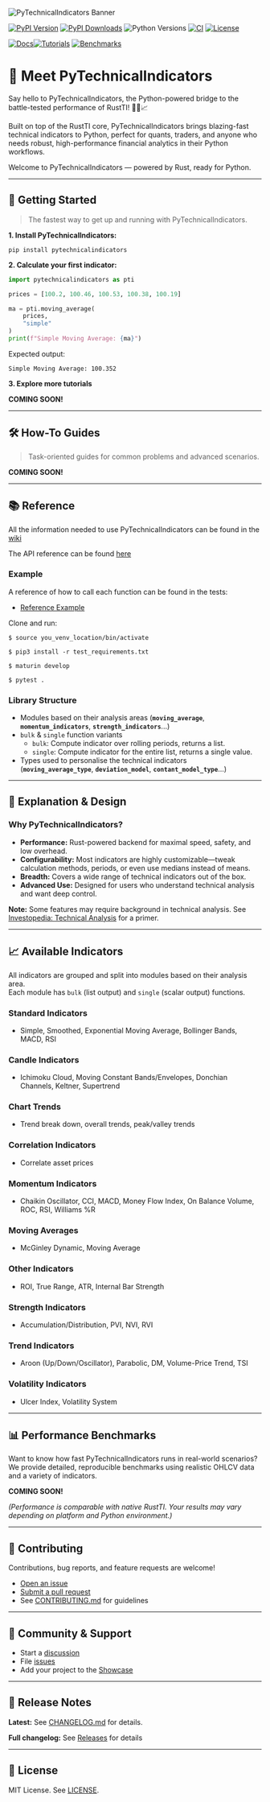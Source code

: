 ![PyTechnicalIndicators Banner](https://github.com/chironmind/PyTechnicalIndicators/blob/main/assets/pytechnicalindicators_banner.png)

[![PyPI Version](https://img.shields.io/pypi/v/pytechnicalindicators.svg)](https://pypi.org/project/pytechnicalindicators/)
[![PyPI Downloads](https://pepy.tech/badge/pytechnicalindicators)](https://pypi.org/project/pytechnicalindicators/)
![Python Versions](https://img.shields.io/pypi/pyversions/pytechnicalindicators)
[![CI](https://github.com/chironmind/PyTechnicalIndicators/actions/workflows/python-package.yml/badge.svg)](https://github.com/chironmind/PyTechnicalIndicators/actions)
[![License](https://img.shields.io/github/license/chironmind/PyTechnicalIndicators)](LICENSE-MIT)

[![Docs](https://img.shields.io/badge/docs-available-brightgreen.svg)](https://github.com/chironmind/PyTechnicalIndicators/wiki)[![Tutorials](https://img.shields.io/badge/Tutorials-Available-brightgreen?style=flat&logo=book)](https://github.com/chironmind/PyTechnicalIndicators_tutorials)
[![Benchmarks](https://img.shields.io/badge/Performance-Microsecond-blue?logo=zap)](https://github.com/chironmind/PyTechnicalIndicators-benchmarks)

# 🐍 Meet PyTechnicalIndicators

Say hello to PyTechnicalIndicators, the Python-powered bridge to the battle-tested performance of RustTI! 🦀🐍📈

Built on top of the RustTI core, PyTechnicalIndicators brings blazing-fast technical indicators to Python, perfect for quants, traders, and anyone who needs robust, high-performance financial analytics in their Python workflows.

Welcome to PyTechnicalIndicators — powered by Rust, ready for Python.

---

## 🚀 Getting Started

> The fastest way to get up and running with PyTechnicalIndicators.

**1. Install PyTechnicalIndicators:**

```shell
pip install pytechnicalindicators
```

**2. Calculate your first indicator:**

```python
import pytechnicalindicators as pti

prices = [100.2, 100.46, 100.53, 100.38, 100.19]

ma = pti.moving_average(
    prices,
    "simple"
)
print(f"Simple Moving Average: {ma}")
```

Expected output:
```
Simple Moving Average: 100.352
```

**3. Explore more tutorials**

**COMING SOON!**

---

## 🛠️ How-To Guides

> Task-oriented guides for common problems and advanced scenarios.

**COMING SOON!**

---

## 📚 Reference

All the information needed to use PyTechnicalIndicators can be found in the [wiki](https://github.com/chironmind/PyTechnicalIndicators/wiki)

The API reference can be found [here](https://github.com/chironmind/PyTechnicalIndicators/wiki/API-Reference)

### Example

A reference of how to call each function can be found in the tests:

- [Reference Example](./tests/)

Clone and run:

```shell
$ source you_venv_location/bin/activate

$ pip3 install -r test_requirements.txt

$ maturin develop

$ pytest .

```

### Library Structure

- Modules based on their analysis areas (**`moving_average`**, **`momentum_indicators`**, **`strength_indicators`**...)
- `bulk` & `single` function variants  
  - `bulk`: Compute indicator over rolling periods, returns a list.
  - `single`: Compute indicator for the entire list, returns a single value.
- Types used to personalise the technical indicators (**`moving_average_type`**, **`deviation_model`**, **`contant_model_type`**...)

---

## 🧠 Explanation & Design

### Why PyTechnicalIndicators?

- **Performance:** Rust-powered backend for maximal speed, safety, and low overhead.
- **Configurability:** Most indicators are highly customizable—tweak calculation methods, periods, or even use medians instead of means.
- **Breadth:** Covers a wide range of technical indicators out of the box.
- **Advanced Use:** Designed for users who understand technical analysis and want deep control.

**Note:** Some features may require background in technical analysis. See [Investopedia: Technical Analysis](https://www.investopedia.com/terms/t/technicalanalysis.asp) for a primer.

---

## 📈 Available Indicators

All indicators are grouped and split into modules based on their analysis area.  
Each module has `bulk` (list output) and `single` (scalar output) functions.

### Standard Indicators
- Simple, Smoothed, Exponential Moving Average, Bollinger Bands, MACD, RSI

### Candle Indicators
- Ichimoku Cloud, Moving Constant Bands/Envelopes, Donchian Channels, Keltner, Supertrend

### Chart Trends
- Trend break down, overall trends, peak/valley trends

### Correlation Indicators
- Correlate asset prices

### Momentum Indicators
- Chaikin Oscillator, CCI, MACD, Money Flow Index, On Balance Volume, ROC, RSI, Williams %R

### Moving Averages
- McGinley Dynamic, Moving Average

### Other Indicators
- ROI, True Range, ATR, Internal Bar Strength

### Strength Indicators
- Accumulation/Distribution, PVI, NVI, RVI

### Trend Indicators
- Aroon (Up/Down/Oscillator), Parabolic, DM, Volume-Price Trend, TSI

### Volatility Indicators
- Ulcer Index, Volatility System

---

## 📊 Performance Benchmarks

Want to know how fast PyTechnicalIndicators runs in real-world scenarios?  
We provide detailed, reproducible benchmarks using realistic OHLCV data and a variety of indicators.

**COMING SOON!**

*(Performance is comparable with native RustTI. Your results may vary depending on platform and Python environment.)*

---

## 🤝 Contributing

Contributions, bug reports, and feature requests are welcome!
- [Open an issue](https://github.com/chironmind/PyTechnicalIndicators/issues)
- [Submit a pull request](https://github.com/chironmind/PyTechnicalIndicators/pulls)
- See [CONTRIBUTING.md](CONTRIBUTING.md) for guidelines

---

## 💬 Community & Support

- Start a [discussion](https://github.com/chironmind/PyTechnicalIndicators/discussions)
- File [issues](https://github.com/chironmind/PyTechnicalIndicators/issues)
- Add your project to the [Showcase](https://github.com/chironmind/PyTechnicalIndicators/discussions/categories/show-and-tell)

---

## 📰 Release Notes

**Latest:** See [CHANGELOG.md](./CHANGELOG.md) for details.

**Full changelog:** See [Releases](https://github.com/chironmind/PyTechnicalIndicators/releases) for details

---

## 📄 License

MIT License. See [LICENSE](LICENSE-MIT).

